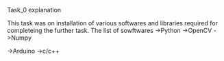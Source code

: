 Task_0 explanation

This task was on installation of various softwares and libraries required for completeing the further task.
The list of sowftwares
->Python
 ->OpenCV
 ->Numpy
 
->Arduino
->c/c++
